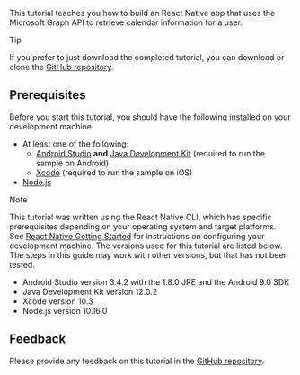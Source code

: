<!-- markdownlint-disable MD002 MD041 -->

This tutorial teaches you how to build an React Native app that uses the Microsoft Graph API to retrieve calendar information for a user.

> [!TIP]
> If you prefer to just download the completed tutorial, you can download or clone the [GitHub repository](https://github.com/microsoftgraph/msgraph-training-react-native).

## Prerequisites

Before you start this tutorial, you should have the following installed on your development machine.

- At least one of the following:
  - [Android Studio](https://developer.android.com/studio/) **and** [Java Development Kit](https://jdk.java.net) (required to run the sample on Android)
  - [Xcode](https://developer.apple.com/xcode/) (required to run the sample on iOS)
- [Node.js](https://nodejs.org)

> [!NOTE]
> This tutorial was written using the React Native CLI, which has specific prerequisites depending on your operating system and target platforms. See [React Native Getting Started](https://facebook.github.io/react-native/docs/getting-started) for instructions on configuring your development machine. The versions used for this tutorial are listed below. The steps in this guide may work with other versions, but that has not been tested.
>
> - Android Studio version 3.4.2 with the 1.8.0 JRE and the Android 9.0 SDK
> - Java Development Kit version 12.0.2
> - Xcode version 10.3
> - Node.js version 10.16.0

## Feedback

Please provide any feedback on this tutorial in the [GitHub repository](https://github.com/microsoftgraph/msgraph-training-react-native).
